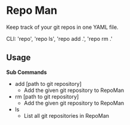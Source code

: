 # Repo Man

Keep track of your git repos in one YAML file.

CLI: 'repo', 'repo ls', 'repo add .', 'repo rm .'

## Usage

**Sub Commands**

- add [path to git repository]
    - Add the given git repository to RepoMan
- rm  [path to git repository]
    - Add the given git repository to RepoMan
- ls
    - List all git repositories in RepoMan
